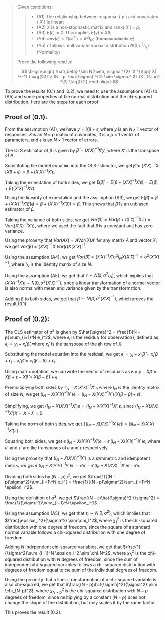 > Given conditions:
> 
> > - (A1) The relationship between response ( $y$ ) and covariates ( $X$ ) is linear;
> > - (A2) $X$ is a non-stochastic matrix and rank( $X$ ) = $p$;
> > - (A3) $E(\epsilon) = 0$. This implies $E(y) = X \beta$;
> > - (A4) $cov( \epsilon ) = E( \epsilon \epsilon ^{\top} ) = \theta ^{2} I _{N}$; (Homoscedasticity)
> > - (A5) $\epsilon$ follows multivariate normal distribution $N(0, \epsilon ^{2} I _{N})$ (Normality)
>
> 
> Prove the following results:
> 
> $$
> \begin{align}
>     \hat{\beta} \sim N(\beta, \sigma ^{2} (X ^{\top} X) ^{-1} ) \tag{0.1} \\
>     (N - p) \hat{\sigma} ^{2} \sim \sigma ^{2} {X _{N-p}} ^{2}  \tag{0.2}
> \end{align}
> $$

To prove the results (0.1) and (0.2), we need to use the assumptions (A1) to (A5) and some properties of the normal distribution and the chi-squared distribution. Here are the steps for each proof:

## Proof of (0.1):

From the assumption (A1), we have $y = X\beta + \epsilon$, where $y$ is an $N \times 1$ vector of responses, $X$ is an $N \times p$ matrix of covariates, $\beta$ is a $p \times 1$ vector of parameters, and $\epsilon$ is an $N \times 1$ vector of errors.

The OLS estimator of $\beta$ is given by $\hat{\beta} = (X'X)^{-1}X'y$, where $X'$ is the transpose of $X$.

Substituting the model equation into the OLS estimator, we get $\hat{\beta} = (X'X)^{-1}X'(X\beta + \epsilon) = \beta + (X'X)^{-1}X'\epsilon$.

Taking the expectation of both sides, we get $E(\hat{\beta}) = E(\beta + (X'X)^{-1}X'\epsilon) = E(\beta) + E((X'X)^{-1}X'\epsilon)$.

Using the linearity of expectation and the assumption (A3), we get $E(\hat{\beta}) = \beta + (X'X)^{-1}X'E(\epsilon) = \beta + (X'X)^{-1}X'(0) = \beta$. This shows that $\hat{\beta}$ is an unbiased estimator of $\beta$.

Taking the variance of both sides, we get $Var(\hat{\beta}) = Var(\beta + (X'X)^{-1}X'\epsilon) = Var((X'X)^{-1}X'\epsilon)$, where we used the fact that $\beta$ is a constant and has zero variance.

Using the property that $Var(AX) = AVar(X)A'$ for any matrix $A$ and vector $X$, we get $Var(\hat{\beta}) = (X'X)^{-1}X'Var(\epsilon)X(X'X)^{-1}$.

Using the assumption (A4), we get $Var(\hat{\beta}) = (X'X)^{-1}X'\sigma^2 I_N X(X'X)^{-1} = \sigma^2(X'X)^{-1}$, where $I_N$ is the identity matrix of size $N$.

Using the assumption (A5), we get that $\epsilon \sim N(0, \sigma^2 I_N)$, which implies that $(X'X)^{-1}X'\epsilon \sim N(0, \sigma^2(X'X)^{-1})$, since a linear transformation of a normal vector is also normal with mean and variance given by the transformation.

Adding $\beta$ to both sides, we get that $\hat{\beta} \sim N(\beta, \sigma^2(X'X)^{-1})$, which proves the result (0.1).

## Proof of (0.2):

The OLS estimator of $\sigma^2$ is given by $\hat{\sigma}^2 = \frac{1}{N - p}\sum_{i=1}^N e_i^2$, where $e_i$ is the residual for observation $i$, defined as $e_i = y_i - x_i'\hat{\beta}$, where $x_i'$ is the transpose of the $i$th row of $X$.

Substituting the model equation into the residual, we get $e_i = y_i - x_i'\hat{\beta} = x_i'\beta + \epsilon_i - x_i'\hat{\beta} = x_i'(\beta - \hat{\beta}) + \epsilon_i$.

Using matrix notation, we can write the vector of residuals as $e = y - X\hat{\beta} = X\beta + \epsilon - X\hat{\beta} = X(\beta - \hat{\beta}) + \epsilon$. 

Premultiplying both sides by $(I_N - X(X'X)^{-1}X')$, where $I_N$ is the identity matrix of size $N$, we get $(I_N - X(X'X)^{-1}X')e = (I_N - X(X'X)^{-1}X')( X(\beta - \hat{\beta}) + \epsilon)$.

Simplifying, we get $(I_N - X(X'X)^{-1}X')e = (I_N - X(X'X)^{-1}X')\epsilon$, since $(I_N - X(X'X)^{-1}X')X = X - X = 0$.

Taking the norm of both sides, we get $\| (I_N - X(X'X)^{-1}X')e \| = \| (I_N - X(X'X)^{-1}X')\epsilon \|$.

Squaring both sides, we get $e'(I_N - X(X'X)^{-1}X')e = \epsilon'(I_N - X(X'X)^{-1}X')\epsilon$, where $e'$ and $\epsilon'$ are the transposes of $e$ and $\epsilon$ respectively.

Using the property that $(I_N - X(X'X)^{-1}X')$ is a symmetric and idempotent matrix, we get $e'(I_N - X(X'X)^{-1}X')e = e'e = \epsilon'(I_N - X(X'X)^{-1}X')\epsilon = \epsilon'\epsilon$.

Dividing both sides by $(N - p)\sigma^2$, we get $\frac{1}{(N - p)\sigma^2}\sum_{i=1}^N e_i^2 = \frac{1}{(N - p)\sigma^2}\sum_{i=1}^N \epsilon_i^2$.

Using the definition of $\hat{\sigma}^2$, we get $\frac{(N - p)\hat{\sigma}^2}{\sigma^2} = \frac{1}{\sigma^2}\sum_{i=1}^N \epsilon_i^2$.

Using the assumption (A5), we get that $\epsilon_i \sim N(0, \sigma^2)$, which implies that $\frac{\epsilon_i^2}{\sigma^2} \sim \chi_1^2$, where $\chi_1^2$ is the chi-squared distribution with one degree of freedom, since the square of a standard normal variable follows a chi-squared distribution with one degree of freedom.

Adding $N$ independent chi-squared variables, we get that $\frac{1}{\sigma^2}\sum_{i=1}^N \epsilon_i^2 \sim \chi_N^2$, where $\chi_N^2$ is the chi-squared distribution with $N$ degrees of freedom, since the sum of independent chi-squared variables follows a chi-squared distribution with degrees of freedom equal to the sum of the individual degrees of freedom.

Using the property that a linear transformation of a chi-squared variable is also chi-squared, we get that $\frac{(N - p)\hat{\sigma}^2}{\sigma^2} \sim \chi_{N-p}^2$, where $\chi_{N-p}^2$ is the chi-squared distribution with $N - p$ degrees of freedom, since multiplying by a constant $(N - p)$ does not change the shape of the distribution, but only scales it by the same factor.

This proves the result (0.2).